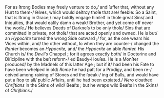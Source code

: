 For as ſtrong Bodies may freely venture to do,/
and ſuffer that, without any Hurt to them-/
ſelves, which would deſtroy thoſe that are/
feeble: So a Saint, that is ſtrong in Grace,/
may boldly engage himſelf in thoſe great Sins/
and Iniquities, that would eaſily damn a weak/
Brother, and yet come off never the worſe./
He believes Deeds of Darkneſs to be only thoſe/
Sins that are committed in private, not thoſe/
that are acted openly and owned.  He is but/
an *Hypocrite* turned the wrong Side outward ;/
for, as the one wears his Vices within, and/
the other without, ſo when they are counter-/
changed the *Ranter* becomes an *Hypocrite,* and/
the *Hypocrite* an able *Ranter.* His Church is/
the *Devil's* Chappel ; for it agrees exactly both/
in Doctorine and Diſicipline with the beſt reform-/
ed Baudy-Houſes.  He is a Monſter produced/
by the Madneſs of this latter Age ; but if it/
had been his Fate to have been whelped in old/
*Rome* he had paſt for a Prodigy, and been re-/
ceived among raining of Stones and the ſpeak-/
ing of Bulls, and would have put a ſtop to all/
public Affairs, until he had been expiated./
*Nero* cloathed *Chriſtians* in the Skins of wild/
Beaſts ; but he wraps wild Beaſts in the Skins/
of *Chriſtians*./
